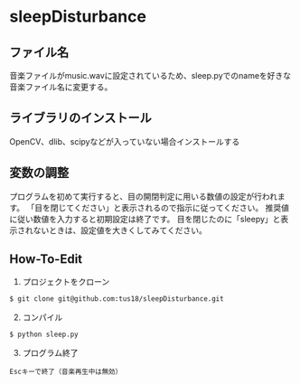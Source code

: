 # sleepDisturbance

## ファイル名
音楽ファイルがmusic.wavに設定されているため、sleep.pyでのnameを好きな音楽ファイル名に変更する。

## ライブラリのインストール
OpenCV、dlib、scipyなどが入っていない場合インストールする

## 変数の調整
プログラムを初めて実行すると、目の開閉判定に用いる数値の設定が行われます。
「目を閉じてください」と表示されるので指示に従ってください。
推奨値に従い数値を入力すると初期設定は終了です。
目を閉じたのに「sleepy」と表示されないときは、設定値を大きくしてみてください。

## How-To-Edit
1. プロジェクトをクローン
```bash
$ git clone git@github.com:tus18/sleepDisturbance.git
```

2. コンパイル
```bash
$ python sleep.py
```
3. プログラム終了
```
Escキーで終了（音楽再生中は無効）
```

